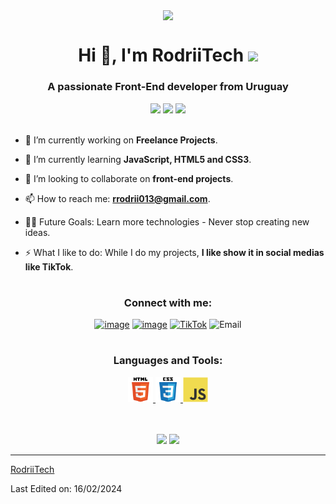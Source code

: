<p align="center"><picture align="center"><img align="center" src = "https://github.com/7oSkaaa/7oSkaaa/blob/main/Images/about_me.gif?raw=true" width = 50px></picture></p>
<h1 align="center">Hi 👋, I'm RodriiTech <img height="40" src="![image](https://github.com/rrodrii013/rrodrii013/assets/155658289/5ed02ba8-641f-4679-a7ce-3f4c6e7abbc8)
"></h1>
<h3 align="center">A passionate Front-End developer from Uruguay</h3>

 <p align="center">
<img src="https://img.shields.io/badge/Age-22-blue" />
  <img src="https://img.shields.io/badge/Focus-JavaScript-yellow" />
    <img src="https://img.shields.io/badge/Languages-English,Spanish%20%26%20Portuguese-red" />

<br>
<br>

- 🔭 I’m currently working on **Freelance Projects**.

- 🌱 I’m currently learning **JavaScript, HTML5 and CSS3**.

- 🧠 I’m looking to collaborate on **front-end projects**.

- 📫 How to reach me: **rrodrii013@gmail.com**.

- 💪🏼 Future Goals: Learn more technologies - Never stop creating new ideas.
  
- ⚡ What I like to do: While I do my projects, **I like show it in social medias like TikTok**.

<h1> </h1>
<h3 align="center">Connect with me:</h3>
<div align="center">

[![image](https://img.shields.io/badge/LinkedIn-0077B5?style=for-the-badge&logo=linkedin&logoColor=white)](https://www.linkedin.com/in/mateo-rodriguezit/)
[![image](https://img.shields.io/badge/Twitter-1DA1F2?style=for-the-badge&logo=twitter&logoColor=white)](https://twitter.com/brantlauro)
[![TikTok](https://img.shields.io/badge/TikTok-000000?style=for-the-badge&logo=tiktok&logoColor=white)](https://www.tiktok.com/@rodriitech?_t=8juxzRiegUv&_r=1)
![Email](https://img.shields.io/badge/Email-rrodrii013%40gmail.com-%23D14836?style=for-the-badge&logo=gmail&logoColor=white)


<h1> </h1>
  
</div>

<h3 align="center">Languages and Tools:</h3>

<p align="center"> 
  <a href="https://www.w3.org/html/" target="_blank"> 
    <img src="https://raw.githubusercontent.com/devicons/devicon/master/icons/html5/html5-original-wordmark.svg" alt="html5" width="40" height="40"/> 
  </a>
  <a href="https://www.w3schools.com/css/" target="_blank"> 
    <img src="https://raw.githubusercontent.com/devicons/devicon/master/icons/css3/css3-original-wordmark.svg" alt="css3" width="40" height="40"/> 
  </a> 
 
  <a href="https://developer.mozilla.org/en-US/docs/Web/JavaScript" target="_blank"> 
    <img src="https://raw.githubusercontent.com/devicons/devicon/master/icons/javascript/javascript-original.svg" alt="javascript" width="40" height="40"/> 
  </a> 

<br>
<br>
<br>

<p align= "center">
  <img height= "150" src="https://github-readme-stats.vercel.app/api?username=rrodrii013&theme=react&show_icons=true&include_all_commits=true" />
  <img height= "150" src="https://github-readme-stats.vercel.app/api/top-langs/?username=rrodrii013&theme=react&layout=compact" />
</p>

------

[RodriiTech](https://github.com/rrodrii013/)


Last Edited on: 16/02/2024

